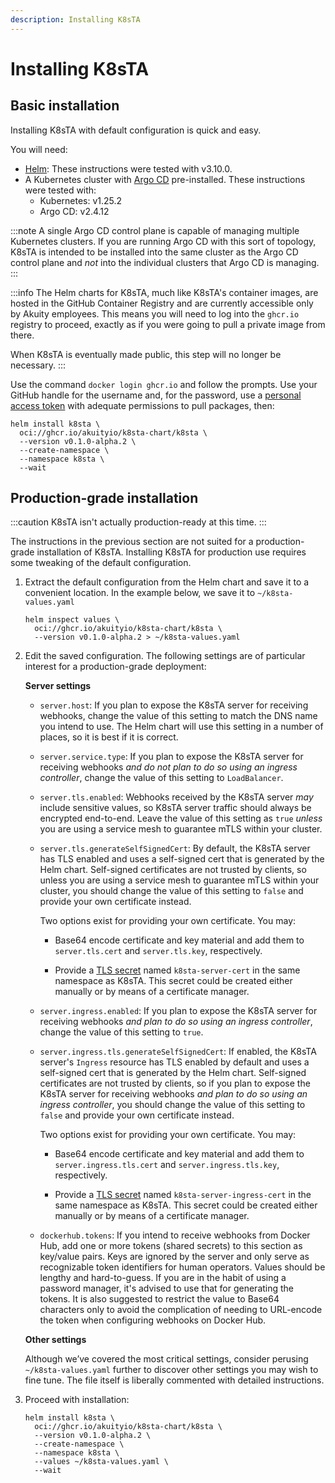 ```yaml
---
description: Installing K8sTA
---
```


# Installing K8sTA

## Basic installation

Installing K8sTA with default configuration is quick and easy.

You will need:

* [Helm](https://helm.sh/docs/): These instructions were tested with v3.10.0.
* A Kubernetes cluster with [Argo CD](https://argo-cd.readthedocs.io)
  pre-installed. These instructions were tested with:
    * Kubernetes: v1.25.2
    * Argo CD: v2.4.12

:::note
A single Argo CD control plane is capable of managing multiple Kubernetes
clusters. If you are running Argo CD with this sort of topology, K8sTA is
intended to be installed into the same cluster as the Argo CD control plane and
_not_ into the individual clusters that Argo CD is managing.
:::

:::info
The Helm charts for K8sTA, much like K8sTA's container images, are hosted in the
GitHub Container Registry and are currently accessible only by Akuity employees.
This means you will need to log into the `ghcr.io` registry to proceed, exactly
as if you were going to pull a private image from there.

When K8sTA is eventually made public, this step will no longer be necessary.
:::

Use the command `docker login ghcr.io` and follow the prompts. Use your GitHub
handle for the username and, for the password, use a
[personal access token](https://github.com/settings/tokens) with adequate
permissions to pull packages, then:

```shell
helm install k8sta \
  oci://ghcr.io/akuityio/k8sta-chart/k8sta \
  --version v0.1.0-alpha.2 \
  --create-namespace \
  --namespace k8sta \
  --wait
```

## Production-grade installation

:::caution
K8sTA isn't actually production-ready at this time.
:::

The instructions in the previous section are not suited for a production-grade
installation of K8sTA. Installing K8sTA for production use requires some
tweaking of the default configuration.

1. Extract the default configuration from the Helm chart and save it to a
   convenient location. In the example below, we save it to
   `~/k8sta-values.yaml`

   ```shell
   helm inspect values \
     oci://ghcr.io/akuityio/k8sta-chart/k8sta \
     --version v0.1.0-alpha.2 > ~/k8sta-values.yaml
   ```

1. Edit the saved configuration. The following settings are of particular
   interest for a production-grade deployment:

   __Server settings__

    * `server.host`: If you plan to expose the K8sTA server for receiving
      webhooks, change the value of this setting to match the DNS name you
      intend to use. The Helm chart will use this setting in a number of places,
      so it is best if it is correct.

    * `server.service.type`: If you plan to expose the K8sTA server for
      receiving webhooks _and do not plan to do so using an ingress controller_,
      change the value of this setting to `LoadBalancer`.

    * `server.tls.enabled`: Webhooks received by the K8sTA server _may_ include
      sensitive values, so K8sTA server traffic should always be encrypted
      end-to-end. Leave the value of this setting as `true` _unless_ you are
      using a service mesh to guarantee mTLS within your cluster.

    * `server.tls.generateSelfSignedCert`: By default, the K8sTA server has TLS
      enabled and uses a self-signed cert that is generated by the Helm chart.
      Self-signed certificates are not trusted by clients, so unless you are
      using a service mesh to guarantee mTLS within your cluster, you should
      change the value of this setting to `false` and provide your own
      certificate instead.

      Two options exist for providing your own certificate. You may:

      * Base64 encode certificate and key material and add them to
        `server.tls.cert` and `server.tls.key`, respectively.

      * Provide a
        [TLS secret](https://kubernetes.io/docs/concepts/configuration/secret/#tls-secrets)
        named `k8sta-server-cert` in the same namespace as K8sTA.
        This secret could be created either manually or by means of a
        certificate manager.

    * `server.ingress.enabled`: If you plan to expose the K8sTA
      server for receiving webhooks _and plan to do so using an ingress
      controller_, change the value of this setting to `true`.

    * `server.ingress.tls.generateSelfSignedCert`: If enabled, the K8sTA
      server's `Ingress` resource has TLS enabled by default and uses a
      self-signed cert that is generated by the Helm chart. Self-signed
      certificates are not trusted by clients, so if you plan to expose the
      K8sTA server for receiving webhooks _and plan to do so using an ingress
      controller_, you should change the value of this setting to `false` and
      provide your own certificate instead.

      Two options exist for providing your own certificate. You may:

      * Base64 encode certificate and key material and add them to
        `server.ingress.tls.cert` and `server.ingress.tls.key`, respectively.

      * Provide a
        [TLS secret](https://kubernetes.io/docs/concepts/configuration/secret/#tls-secrets)
        named `k8sta-server-ingress-cert` in the same namespace as
        K8sTA. This secret could be created either manually or by means of a
        certificate manager.

    * `dockerhub.tokens`: If you intend to receive webhooks from Docker Hub, add
      one or more tokens (shared secrets) to this section as key/value pairs.
      Keys are ignored by the server and only serve as recognizable token
      identifiers for human operators. Values should be lengthy and
      hard-to-guess. If you are in the habit of using a password manager, it's
      advised to use that for generating the tokens. It is also suggested to
      restrict the value to Base64 characters only to avoid the complication of
      needing to URL-encode the token when configuring webhooks on Docker Hub.

   __Other settings__

   Although we’ve covered the most critical settings, consider perusing
   `~/k8sta-values.yaml` further to discover other settings you may wish to fine
   tune. The file itself is liberally commented with detailed instructions.

1. Proceed with installation:

   ```shell
   helm install k8sta \
     oci://ghcr.io/akuityio/k8sta-chart/k8sta \
     --version v0.1.0-alpha.2 \
     --create-namespace \
     --namespace k8sta \
     --values ~/k8sta-values.yaml \
     --wait
   ```
